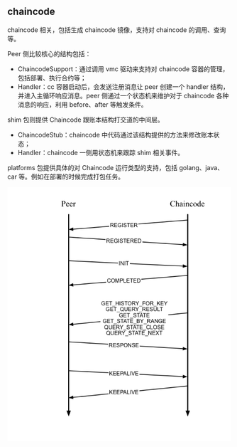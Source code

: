 ## chaincode

chaincode 相关，包括生成 chaincode 镜像，支持对 chaincode 的调用、查询等。

Peer 侧比较核心的结构包括：

* ChaincodeSupport：通过调用 vmc 驱动来支持对 chaincode 容器的管理，包括部署、执行合约等；
* Handler：cc 容器启动后，会发送注册消息让 peer 创建一个 handler 结构，并进入主循环响应消息。peer 侧通过一个状态机来维护对于 chaincode 各种消息的响应，利用 before、after 等触发条件。

shim 包则提供 Chaincode 跟账本结构打交道的中间层。

* ChaincodeStub：chaincode 中代码通过该结构提供的方法来修改账本状态；
* Handler：chaincode 一侧用状态机来跟踪 shim 相关事件。

platforms 包提供具体的对 Chaincode 运行类型的支持，包括 golang、java、car 等。例如在部署的时候完成打包任务。


![](../_images/chaincode_msg.png)